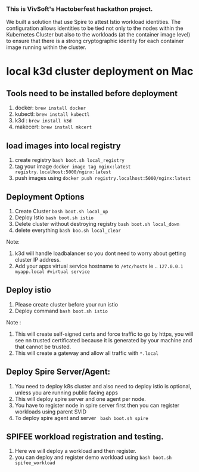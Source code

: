 ### This is VivSoft's Hactoberfest hackathon project. 

We built a solution that use Spire to attest Istio workload identities. The configuration allows identities to be tied not only to the nodes within the Kubernetes Cluster but also to the workloads (at the container image level) to ensure that there is a strong cryptographic identity for each container image running within the cluster. 

# local k3d cluster deployment on Mac

## Tools need to be installed before deployment
1. docker: `brew install docker`
2. kubectl: `brew install kubectl`
3. k3d : `brew install k3d`
4. makecert: `brew install mkcert`

## load images into local registry
1. create registry `bash boot.sh local_registry`
1. tag your image `docker image tag nginx:latest registry.localhost:5000/nginx:latest`
3. push images using `docker push registry.localhost:5000/nginx:latest`

## Deployment Options
1. Create Cluster `bash boot.sh local_up`
2. Deploy Istio `bash boot.sh istio`
3. Delete cluster without destroying registry `bash boot.sh local_down`
4. delete everything `bash boo.sh local_clear`

Note: 
1. k3d will handle loadbalancer so you dont need to worry about getting cluster IP address.
2. Add your apps virtual service hostname to `/etc/hosts` ie .. `127.0.0.1 myapp.local #virtual service`

## Deploy istio
1. Please create cluster before your run istio
2. Deploy command `bash boot.sh istio`

Note :
1. This will create self-signed certs and force traffic to go by https, you will see nn trusted certificated because it is generated by your machine and that cannot be trusted.
2. This will create a gateway and allow all traffic with `*.local`

## Deploy Spire Server/Agent:
1. You need to deploy k8s cluster and also need to deploy istio is optional, unless you are running public facing apps
2. This will deploy spire server and one agent per node.
3. You have to register node in spire server first then you can register workloads using parent SVID
4. To deploy spire agent and server ` bash boot.sh spire`

## SPIFEE workload registration and testing.
1. Here we will deploy a workload and then register.
2. you can deploy and register demo workload using `bash boot.sh spifee_workload`
